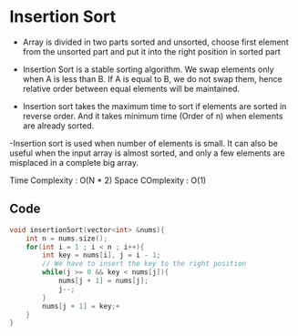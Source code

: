 # Insertion Sort

- Array is divided in two parts sorted and unsorted, choose first element from the unsorted part and put it into the right position in sorted part 

- Insertion Sort is a stable sorting algorithm. We swap elements only when A is less than B. If A is equal to B, we do not swap them, hence relative order between equal elements will be maintained.

- Insertion sort takes the maximum time to sort if elements are sorted in reverse order. And it takes minimum time (Order of n) when elements are already sorted. 

-Insertion sort is used when number of elements is small. It can also be useful when the input array is almost sorted, and only a few elements are misplaced in a complete big array.

Time Complexity : O(N \* 2)
Space COmplexity : O(1)

## Code

```cpp
void insertionSort(vector<int> &nums){
    int n = nums.size();
    for(int i = 1 ; i < n ; i++){
        int key = nums[i], j = i - 1;
        // We have to insert the key to the right position
        while(j >= 0 && key < nums[j]){
            nums[j + 1] = nums[j];
            j--;
        }
        nums[j + 1] = key;+
    }
}
```